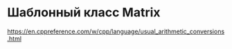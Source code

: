 # Шаблонный класс Matrix

https://en.cppreference.com/w/cpp/language/usual_arithmetic_conversions.html
